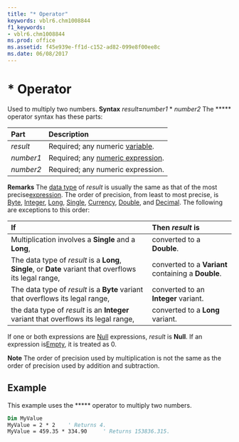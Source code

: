 ```yaml
---
title: "* Operator"
keywords: vblr6.chm1008844
f1_keywords:
- vblr6.chm1008844
ms.prod: office
ms.assetid: f45e939e-ff1d-c152-ad82-099e8f00ee8c
ms.date: 06/08/2017
---
```



# * Operator



Used to multiply two numbers.
 **Syntax**
 _result_**=**_number1_ * _number2_
The ***** operator syntax has these parts:


|**Part**|**Description**|
|:-----|:-----|
| _result_|Required; any numeric [variable](vbe-glossary.md).|
| _number1_|Required; any [numeric expression](vbe-glossary.md).|
| _number2_|Required; any numeric expression.|
 **Remarks**
The [data type](vbe-glossary.md) of _result_ is usually the same as that of the most precise[expression](vbe-glossary.md). The order of precision, from least to most precise, is [Byte](vbe-glossary.md), [Integer](vbe-glossary.md), [Long](vbe-glossary.md), [Single](vbe-glossary.md), [Currency](vbe-glossary.md), [Double](vbe-glossary.md), and [Decimal](vbe-glossary.md). The following are exceptions to this order:


|**If**|**Then  _result_ is**|
|:-----|:-----|
|Multiplication involves a **Single** and a **Long**,|converted to a **Double**.|
|The data type of  _result_ is a **Long**, **Single**, or **Date** variant that overflows its legal range,|converted to a **Variant** containing a **Double**.|
|The data type of  _result_ is a **Byte** variant that overflows its legal range,|converted to an **Integer** variant.|
|the data type of  _result_ is an **Integer** variant that overflows its legal range,|converted to a **Long** variant.|
If one or both expressions are [Null](vbe-glossary.md) expressions, _result_ is **Null**. If an expression is[Empty](vbe-glossary.md), it is treated as 0.

 **Note**  The order of precision used by multiplication is not the same as the order of precision used by addition and subtraction.


## Example

This example uses the ***** operator to multiply two numbers.


```vb
Dim MyValue
MyValue = 2 * 2    ' Returns 4.
MyValue = 459.35 * 334.90     ' Returns 153836.315.


```


